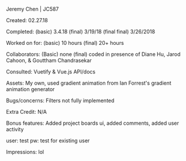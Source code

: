 Jeremy Chen | JC587




Created: 02.27.18

Completed: (basic) 3.4.18 (final) 3/19/18 (final final) 3/26/2018

Worked on for: (basic) 10 hours (final) 20+ hours

Collaborators: (Basic) none (final) coded in presence of Diane Hu, Jarod Cahoon, & Gouttham Chandrasekar

Consulted: Vuetify & Vue.js API/docs

Assets: My own, used gradient animation from Ian Forrest's gradient animation generator

Bugs/concerns: Filters not fully implemented

Extra Credit: N/A

Bonus features: Added project boards ui, added comments, added user activity

user: test pw: test for existing user

Impressions: lol
